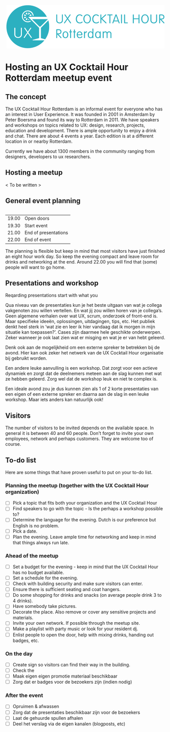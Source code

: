 <p align="center"><img src="/identity/ux_cocktail_hour_logo_text_v02.png" width=499 height=136 alt="UX Cocktail Hour Rotterdam logo"></p>

# Hosting an UX Cocktail Hour Rotterdam meetup event

## The concept
The UX Cocktail Hour Rotterdam is an informal event for everyone who has an interest in User Experience. It was founded in 2001 in Amsterdam by Peter Boersma and  found its way to Rotterdam in 2011. We have speakers and workshops on topics related to UX: design, research, projects, education and development. There is ample opportunity to enjoy a drink and chat. There are about 4 events a year. Each edition is at a different location in or nearby Rotterdam.

Currently we have about 1300 members in the community ranging from designers, developers to ux researchers.

## Hosting a meetup
< To be written >

## General event planning

<table align="left">
    <tr>
        <td align="left">19.00</td>
        <td align="left">Open doors</td>
    </tr>
    <tr>
        <td align="left">19.30</td>
        <td align="left">Start event</td>
    </tr>
      <tr>
        <td align="left">21.00</td>
        <td align="left">End of presentations</td>
    </tr>
      <tr>
        <td align="left">22.00</td>
        <td align="left">End of event</td>
    </tr>
</table>

The planning is flexible but keep in mind that most visitors have just finished an eight hour work day. So keep the evening compact and leave room for drinks and networking at the end. Around 22.00 you will find that (some) people will want to go home.

## Presentations and workshop
Reqarding presentations start with what you

Qua niveau van de presentaties kun je het beste uitgaan van wat je collega vakgenoten zou willen vertellen. En wat jij zou willen horen van je collega’s. Geen algemene verhalen over wat UX, scrum, onderzoek of front-end is. Maar specifieke ideeën, oplossingen, uitdagingen, tips, etc.
Het publiek denkt heel sterk in ‘wat zie en leer ik hier vandaag dat ik morgen in mijn situatie kan toepassen?’. Cases zijn daarmee hele geschikte onderwerpen. Zeker wanneer je ook laat zien wat er misging en wat je er van hebt geleerd.

Denk ook aan de mogelijkheid om een externe spreker te betrekken bij de avond. Hier kan ook zeker het netwerk van de UX Cocktail Hour organisatie bij gebruikt worden.

Een andere leuke aanvulling is een workshop. Dat zorgt voor een actieve dynamiek en zorgt dat de deelnemers meteen aan de slag kunnen met wat ze hebben geleerd. Zorg wel dat de workshop leuk en niet te complex is.

Een ideale avond zou je dus kunnen zien als 1 of 2 korte presentaties van een eigen of een externe spreker en daarna aan de slag in een leuke workshop. Maar iets anders kan natuurlijk ook!

## Visitors
The number of visitors to be invited depends on the available space. In general it is between 40 and 60 people. Don't forget to invite your own employees, network and perhaps customers. They are welcome too of course.


## To-do list
Here are some things that have proven useful to put on your to-do list.

### Planning the meetup (together with the UX Cocktail Hour organization)

- [ ] Pick a topic that fits both your organization and the UX Cocktail Hour
- [ ] Find speakers to go with the topic - Is the perhaps a workshop possible to?
- [ ] Determine the language for the evening. Dutch is our preference but English is no problem.
- [ ] Pick a date.
- [ ] Plan the evening. Leave ample time for networking and keep in mind that things always run late.

### Ahead of the meetup

- [ ] Set a budget for the evening - keep in mind that the UX Cocktail Hour has no budget available.
- [ ] Set a schedule for the evening.
- [ ] Check with building security and make sure visitors can enter.
- [ ] Ensure there is sufficient seating and coat hangers.
- [ ] Do some shopping for drinks and snacks (on average people drink 3 to 4 drinks).
- [ ] Have somebody take pictures.
- [ ] Decorate the place. Also remove or cover any sensitive projects and materials.
- [ ] Invite your own network. If possible through the meetup site.
- [ ] Make a playlist with party music or look for your resident dj.
- [ ] Enlist people to open the door, help with mixing drinks, handing out badges, etc.

### On the day

- [ ] Create sign so visitors can find their way in the building.
- [ ] Check the
- [ ] Maak eigen eigen promotie materiaal beschikbaar
- [ ] Zorg dat er badges voor de bezoekers zijn (indien nodig)

### After the event

- [ ] Opruimen & afwassen
- [ ] Zorg dat de presentaties beschikbaar zijn voor de bezoekers
- [ ] Laat de gehuurde spullen afhalen
- [ ] Deel het verslag via de eigen kanalen (blogposts, etc)
